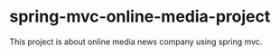 # spring-mvc-online-media-project
This project is about online media news company using spring mvc.
